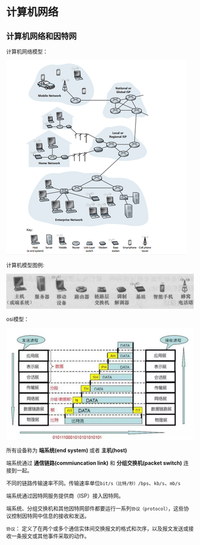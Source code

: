 # 计算机网络

## 计算机网络和因特网

计算机网络模型：

![计算机网络模型](images/networkmodel.png)

计算机模型图例:

![计算机模型图例](images/计算机图例.png)

osi模型：

![osi模型](images/osi7.png)

所有设备称为 **端系统(end system)** 或者 **主机(host)**

端系统通过 **通信链路(commiuncation link)** 和 **分组交换机(packet switch)** 连接到一起。

不同的链路传输速率不同。传输速率单位`bit/s（比特/秒）/bps`、`kb/s`、`mb/s`

端系统通过因特网服务提供商（ISP）接入因特网。

端系统、分组交换机和其他因特网部件都要运行一系列`协议（protocol）`，这些协议控制因特网中信息的接收和发送。

`协议`： 定义了在两个或多个通信实体间交换报文的格式和次序，以及报文发送或接收一条报文或其他事件采取的动作。

